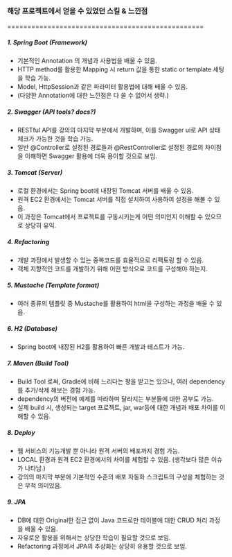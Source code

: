 ### 해당 프로젝트에서 얻을 수 있었던 스킬 & 느낀점
=================================================

##### 1. Spring Boot (Framework)
- 기본적인 Annotation 의 개념과 사용법을 배울 수 있음.
- HTTP method를 활용한 Mapping 시 return 값을 통한 static or template 세팅을 학습 가능.
- Model, HttpSession과 같은 파라미터 활용법에 대해 배울 수 있음.
- (다양한 Annotation에 대한 느낀점은 다 쓸 수 없어서 생략.)


##### 2. Swagger (API tools? docs?)
- RESTful API를 강의의 마지막 부분에서 개발하며, 이를 Swagger ui로 API 상태 체크가 가능한 것을 학습 가능.
- 일반 @Controller로 설정된 경로들과 @RestController로 설정된 경로의 차이점을 이해하면 Swagger 활용에 더욱 용이할 것으로 보임.


##### 3. Tomcat (Server)
- 로컬 환경에서는 Spring boot에 내장된 Tomcat 서버를 배울 수 있음.
- 원격 EC2 환경에서는 Tomcat 서버를 직접 설치하여 사용하여 설정을 해볼 수 있음.
- 이 과정은 Tomcat에서 프로젝트를 구동시키는게 어떤 의미인지 이해할 수 있으므로 상당히 유익.


##### 4. Refactoring
- 개발 과정에서 발생할 수 있는 중복코드를 효율적으로 리팩토링 할 수 있음.
- 객체 지향적인 코드를 개발하기 위해 어떤 방식으로 코드를 구성해야 하는지.


##### 5. Mustache (Template format)
- 여러 종류의 템플릿 중 Mustache를 활용하여 html을 구성하는 과정을 배울 수 있음.


##### 6. H2 (Database)
- Spring boot에 내장된 H2를 활용하여 빠른 개발과 테스트가 가능.


##### 7. Maven (Build Tool)
- Build Tool 로써, Gradle에 비해 느리다는 평을 받고는 있으나, 여러 dependency를 추가/삭제 해보는 경험 가능.
- dependency의 버전에 예제를 따라하며 달라지는 부분들에 대한 공부도 가능.
- 실제 build 시, 생성되는 target 프로젝트, jar, war등에 대한 개념과 배포 차이를 이해할 수 있음.


##### 8. Deploy
- 웹 서비스의 기능개발 뿐 아니라 원격 서버의 배포까지 경험 가능.
- LOCAL 환경과 원격 EC2 환경에서의 차이를 체험할 수 있음. (생각보다 많은 이슈가 나타남.)
- 강의의 마지막 부분에 기본적인 수준의 배포 자동화 스크립트의 구성을 체험하는 것은 무척 의미있음.


##### 9. JPA
- DB에 대한 Original한 접근 없이 Java 코드로만 테이블에 대한 CRUD 처리 과정을 배울 수 있음.
- 자유로운 활용을 위해서는 상당한 학습이 필요할 것으로 보임.
- Refactoring 과정에서 JPA의 추상화는 상당히 유용할 것으로 보임.



